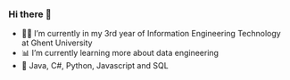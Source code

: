 ### Hi there 👋



- 👨‍🎓 I’m currently in my 3rd year of Information Engineering Technology at Ghent University
- 📊 I’m currently learning more about data engineering
- 🤖 Java, C#, Python, Javascript and SQL


